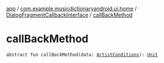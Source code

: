 [app](../../index.md) / [com.example.musicdictionaryandroid.ui.home](../index.md) / [DialogFragmentCallbackInterface](index.md) / [callBackMethod](./call-back-method.md)

# callBackMethod

`abstract fun callBackMethod(data: `[`ArtistConditions`](../../com.example.domain.model.value/-artist-conditions/index.md)`): `[`Unit`](https://kotlinlang.org/api/latest/jvm/stdlib/kotlin/-unit/index.html)
